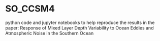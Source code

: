 # SO_CCSM4
python code and jupyter notebooks to help reproduce the results in the paper: Response of Mixed Layer Depth Variability to Ocean Eddies and Atmospheric Noise in the Southern Ocean


